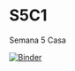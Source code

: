 # S5C1
Semana 5 Casa

[![Binder](https://mybinder.org/badge_logo.svg)](https://mybinder.org/v2/gh/johhanz099/S5C1.git/HEAD)
